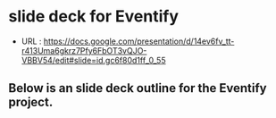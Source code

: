 # slide deck for Eventify

- URL : https://docs.google.com/presentation/d/14ev6fv_tt-r413Uma6gkrz7Pfy6FbOT3vQJO-VBBV54/edit#slide=id.gc6f80d1ff_0_55

## Below is an slide deck outline for the Eventify project.

